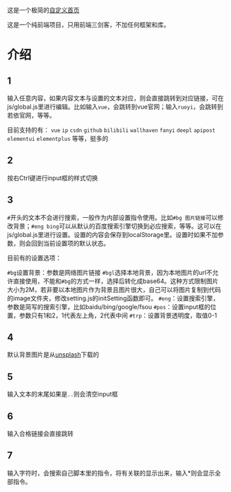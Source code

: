 这是一个极简的[自定义首页](https://github.com/VictorGol/a-simple-homepage)

这是一个纯前端项目，只用前端三剑客，不加任何框架和库。

# 介绍

## 1

输入任意内容，如果内容文本与设置的文本对应，则会直接跳转到对应链接，可在js/global.js里进行编辑。比如输入`vue`，会跳转到vue官网；输入`ruoyi`，会跳转到若依官网，等等。

目前支持的有：
`vue`
`ip`
`csdn`
`github`
`bilibili`
`wallhaven`
`fanyi`
`deepl`
`apipost`
`elementui`
`elementplus`
等等，挺多的

## 2

按右Ctrl键进行input框的样式切换

## 3

`#`开头的文本不会进行搜索，一般作为内部设置指令使用。比如`#bg 图片链接`可以修改背景；`#eng bing`可以从默认的百度搜索引擎切换到必应搜索，等等。这可以在js/global.js里进行设置。设置的内容会保存到localStorage里。设置时如果不加参数，则会回到当前设置项的默认状态。

目前有的设置选项：

`#bg`设置背景：参数是网络图片链接
`#bgl`选择本地背景，因为本地图片的url不允许直接使用，不能和`#bg`的方式一样，选择后转化成base64。这种方式限制图片大小为2M，若非要以本地图片作为背景且图片很大，自己可以将图片复制到代码的image文件夹，修改setting.js的initSetting函数即可。
`#eng`：设置搜索引擎，参数是简写的搜索引擎，比如baidu/bing/google/fsou
`#pos`：设置input框的位置，参数只有1和2，1代表左上角，2代表中间
`#trp`：设置背景透明度，取值0-1

## 4
默认背景图片是从[unsplash](https://unsplash.com)下载的

## 5
输入文本的末尾如果是`..`则会清空input框

## 6
输入合格链接会直接跳转

## 7
输入字符时，会搜索自己脚本里的指令，将有关联的显示出来，输入*则会显示全部指令。
